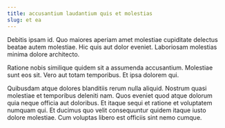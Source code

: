 ```yaml
---
title: accusantium laudantium quis et molestias
slug: et ea
---
```


Debitis ipsam id. Quo maiores aperiam amet molestiae cupiditate delectus beatae autem molestiae. Hic quis aut dolor eveniet. Laboriosam molestias minima dolore architecto.

Ratione nobis similique quidem sit a assumenda accusantium. Molestiae sunt eos sit. Vero aut totam temporibus. Et ipsa dolorem qui.

Quibusdam atque dolores blanditiis rerum nulla aliquid. Nostrum quasi molestiae et temporibus deleniti nam. Quos eveniet quod atque dolorum quia neque officia aut doloribus. Et itaque sequi et ratione et voluptatem numquam qui. Et ducimus quo velit consequuntur quidem itaque iusto dolore molestiae. Cum voluptas libero est officiis sint nemo cumque.
